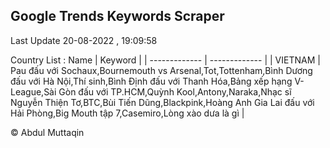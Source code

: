 

## Google Trends Keywords Scraper 
 
Last Update 20-08-2022 , 19:09:58

Country List :
 Name  | Keyword |
| ------------- | ------------- |
| VIETNAM | Pau đấu với Sochaux,Bournemouth vs Arsenal,Tot,Tottenham,Bình Dương đấu với Hà Nội,Thí sinh,Bình Định đấu với Thanh Hóa,Bảng xếp hạng V-League,Sài Gòn đấu với TP.HCM,Quỳnh Kool,Antony,Naraka,Nhạc sĩ Nguyễn Thiện Tơ,BTC,Bùi Tiến Dũng,Blackpink,Hoàng Anh Gia Lai đấu với Hải Phòng,Big Mouth tập 7,Casemiro,Lòng xào dưa là gì |



© Abdul Muttaqin 
